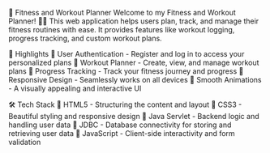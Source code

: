 🚀 Fitness and Workout Planner
Welcome to my Fitness and Workout Planner! 🏋️‍♀️ This web application helps users plan, track, and manage their fitness routines with ease. It provides features like workout logging, progress tracking, and custom workout plans.

🌟 Highlights
🎯 User Authentication - Register and log in to access your personalized plans
🎯 Workout Planner - Create, view, and manage workout plans
🎯 Progress Tracking - Track your fitness journey and progress
🎯 Responsive Design - Seamlessly works on all devices
🎯 Smooth Animations - A visually appealing and interactive UI

🛠️ Tech Stack
🔹 HTML5 - Structuring the content and layout
🔹 CSS3 - Beautiful styling and responsive design
🔹 Java Servlet - Backend logic and handling user data
🔹 JDBC - Database connectivity for storing and retrieving user data
🔹 JavaScript - Client-side interactivity and form validation
